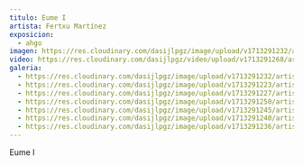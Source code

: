 ```yaml
---
titulo: Eume I
artista: Fertxu Martínez
exposicion:
  - ahgo
imagen: https://res.cloudinary.com/dasijlpgz/image/upload/v1713291232/artistas/Fertxu%20Mart%C3%ADnez%20-%20Expo%20en%20Santurtxi/Eume%20I/P1090333.jpg
video: https://res.cloudinary.com/dasijlpgz/video/upload/v1713291268/artistas/Fertxu%20Mart%C3%ADnez%20-%20Expo%20en%20Santurtxi/Eume%20I/Sin_t%C3%ADtulo.mp4
galeria:
  - https://res.cloudinary.com/dasijlpgz/image/upload/v1713291232/artistas/Fertxu%20Mart%C3%ADnez%20-%20Expo%20en%20Santurtxi/Eume%20I/P1090333.jpg
  - https://res.cloudinary.com/dasijlpgz/image/upload/v1713291223/artistas/Fertxu%20Mart%C3%ADnez%20-%20Expo%20en%20Santurtxi/Eume%20I/P1090330.jpg
  - https://res.cloudinary.com/dasijlpgz/image/upload/v1713291227/artistas/Fertxu%20Mart%C3%ADnez%20-%20Expo%20en%20Santurtxi/Eume%20I/P1090331.jpg
  - https://res.cloudinary.com/dasijlpgz/image/upload/v1713291250/artistas/Fertxu%20Mart%C3%ADnez%20-%20Expo%20en%20Santurtxi/Eume%20I/P1090341.jpg
  - https://res.cloudinary.com/dasijlpgz/image/upload/v1713291245/artistas/Fertxu%20Mart%C3%ADnez%20-%20Expo%20en%20Santurtxi/Eume%20I/P1090340.jpg
  - https://res.cloudinary.com/dasijlpgz/image/upload/v1713291240/artistas/Fertxu%20Mart%C3%ADnez%20-%20Expo%20en%20Santurtxi/Eume%20I/P1090337.jpg
  - https://res.cloudinary.com/dasijlpgz/image/upload/v1713291236/artistas/Fertxu%20Mart%C3%ADnez%20-%20Expo%20en%20Santurtxi/Eume%20I/P1090336.jpg
---
```

Eume I
